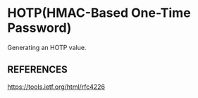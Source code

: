 # HOTP(HMAC-Based One-Time Password)
Generating an HOTP value.

## REFERENCES
https://tools.ietf.org/html/rfc4226
